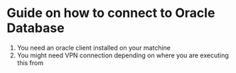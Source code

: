  # Guide on how to connect to Oracle Database
 1. You need an oracle client installed on your matchine
 2. You might need VPN connection depending on where you are executing this from
